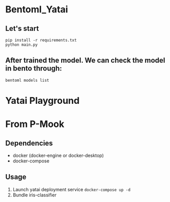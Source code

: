 # Bentoml_Yatai
## Let's start
    pip install -r requirements.txt
    python main.py

## After trained the model. We can check the model in bento through:
    bentoml models list


# Yatai Playground
# From P-Mook 
## Dependencies
- docker (docker-engine or docker-desktop)
- docker-compose

## Usage
1. Launch yatai deployment service
  `docker-compose up -d`
2. Bundle iris-classifier
  <!-- `docker-compose run iris-classifier-bundle`
  docker-compose run iris-classifier-bundle
3. Yatai web console 
  http://localhost:3000/
